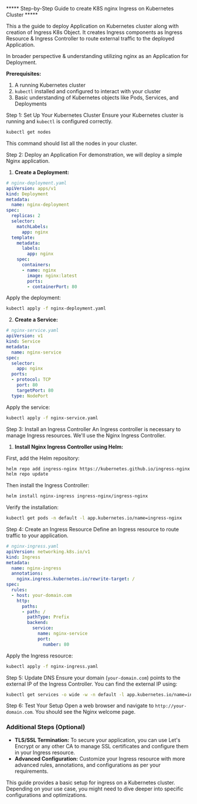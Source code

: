 ***** Step-by-Step Guide to create K8S nginx Ingress on Kubernetes Cluster *****

This a the guide to deploy Application on Kubernetes cluster along with creation of Ingress K8s Object.
It creates Ingress components as Ingress Resource & Ingress Controller to route external traffic to the deployed Application.

In broader perspective & understanding utilizing nginx as an Application for Deployment.

**Prerequisites:**
1. A running Kubernetes cluster
2. `kubectl` installed and configured to interact with your cluster
3. Basic understanding of Kubernetes objects like Pods, Services, and Deployments

Step 1: Set Up Your Kubernetes Cluster
Ensure your Kubernetes cluster is running and `kubectl` is configured correctly.

```sh
kubectl get nodes
```

This command should list all the nodes in your cluster.

Step 2: Deploy an Application
For demonstration, we will deploy a simple Nginx application.

1. **Create a Deployment:**

```yaml
# nginx-deployment.yaml
apiVersion: apps/v1
kind: Deployment
metadata:
  name: nginx-deployment
spec:
  replicas: 2
  selector:
    matchLabels:
      app: nginx
  template:
    metadata:
      labels:
        app: nginx
    spec:
      containers:
      - name: nginx
        image: nginx:latest
        ports:
        - containerPort: 80
```

Apply the deployment:

```sh
kubectl apply -f nginx-deployment.yaml
```

2. **Create a Service:**

```yaml
# nginx-service.yaml
apiVersion: v1
kind: Service
metadata:
  name: nginx-service
spec:
  selector:
    app: nginx
  ports:
  - protocol: TCP
    port: 80
    targetPort: 80
  type: NodePort
```

Apply the service:

```sh
kubectl apply -f nginx-service.yaml
```

Step 3: Install an Ingress Controller
An Ingress controller is necessary to manage Ingress resources. We'll use the Nginx Ingress Controller.

1. **Install Nginx Ingress Controller using Helm:**

First, add the Helm repository:

```sh
helm repo add ingress-nginx https://kubernetes.github.io/ingress-nginx
helm repo update
```

Then install the Ingress Controller:

```sh
helm install nginx-ingress ingress-nginx/ingress-nginx
```

Verify the installation:

```sh
kubectl get pods -n default -l app.kubernetes.io/name=ingress-nginx
```

Step 4: Create an Ingress Resource
Define an Ingress resource to route traffic to your application.

```yaml
# nginx-ingress.yaml
apiVersion: networking.k8s.io/v1
kind: Ingress
metadata:
  name: nginx-ingress
  annotations:
    nginx.ingress.kubernetes.io/rewrite-target: /
spec:
  rules:
  - host: your-domain.com
    http:
      paths:
      - path: /
        pathType: Prefix
        backend:
          service:
            name: nginx-service
            port:
              number: 80
```

Apply the Ingress resource:

```sh
kubectl apply -f nginx-ingress.yaml
```

Step 5: Update DNS
Ensure your domain (`your-domain.com`) points to the external IP of the Ingress Controller. You can find the external IP using:

```sh
kubectl get services -o wide -w -n default -l app.kubernetes.io/name=ingress-nginx
```

Step 6: Test Your Setup
Open a web browser and navigate to `http://your-domain.com`. You should see the Nginx welcome page.

### Additional Steps (Optional)
- **TLS/SSL Termination:** To secure your application, you can use Let's Encrypt or any other CA to manage SSL certificates and configure them in your Ingress resource.
- **Advanced Configuration:** Customize your Ingress resource with more advanced rules, annotations, and configurations as per your requirements.

This guide provides a basic setup for ingress on a Kubernetes cluster. Depending on your use case, you might need to dive deeper into specific configurations and optimizations.
